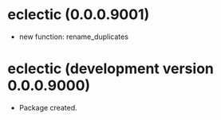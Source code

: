 # eclectic (0.0.0.9001)

* new function: rename_duplicates

# eclectic (development version 0.0.0.9000)

* Package created.
